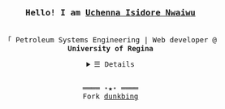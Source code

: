 <h3 align="center">
  <samp>Hello! I am <b><a target="_blank" href="https://github.com/Isidorev215">Uchenna Isidore Nwaiwu</a></b></samp>
</h3>
<p align="center">
  <br>
  <samp>
    「 Petroleum Systems Engineering | Web developer @ <b>University of Regina</b> 
  </samp>
</p>
<details align="center">
  <summary>
    <samp>&#9776; Details</samp>
  </summary>
  <p align="center">
    <br>
    <a href="https://github.com/Isidorev215?tab=repositories&language=javascript" target="_blank"><img alt="Javascript" src="https://img.shields.io/badge/-Javascript-f1e05a?style=flat-square&logo=Javascript&logoColor=white"></a>
    <a href="https://github.com/Isidorev215?tab=repositories&language=typescript" target="_blank"><img alt="Go" src="https://img.shields.io/badge/-Typescript-375eab?style=flat-square&logo=Typescript&logoColor=white"></a>
    <a href="https://github.com/Isidorev215?tab=repositories&language=python" target="_blank"><img alt="Python" src="https://img.shields.io/badge/-Python-3572A5?style=flat-square&logo=Python&logoColor=white"></a>
    <a href="https://github.com/Isidorev215?tab=repositories&language=vue" target="_blank"><img alt="Vue" src="https://img.shields.io/badge/-Vue-297b50?style=flat-square&logo=VITE&logoColor=white"></a>
    <a href="https://github.com/Isidorev215?tab=repositories&language=svelte" target="_blank"><img alt="Svelte" src="https://img.shields.io/badge/Svelte-E34F26?style=flat-square&logo=Svelte&logoColor=white"></a>
    <a href="https://github.com/Isidorev215?tab=repositories&language=react" target="_blank"><img alt="React" src="https://img.shields.io/badge/-React-61dbfb?style=flat-square&logo=React&logoColor=white"></a>
    <br>
    <img src="https://github-readme-stats.vercel.app/api?username=Isidorev215&show_icons=true&hide_border=true&hide=issues&title_color=5391FE&icon_color=000000&text_color=555"></img><br>
    Check out my <a rel="nofollow noopener noreferrer" target="_blank" href="/resume.md">Resumé</a><br>
    <a href="https://github.com/Isidorev215?tab=followers" target="_blank"><img alt="Updates" src="https://img.shields.io/badge/--000000?style=flat-square&logo=RSS&logoColor=white"></a>
    <a href="https://github.com/Isidorev215" target="_blank"></a>
    <a href="https://github.com/Isidorev215/resume" target="_blank">
      <img alt="GitHub hits" src="https://img.shields.io/github/last-commit/Isidorev215/resume?label=profile%20updated&style=flat-square">
    </a>
    </samp>
  </p>
</details>
<br>
<samp>
  <p align="center">
    ════ ⋆★⋆ ════<br>
    Fork <a href="https://github.com/dunkbing/dunkbing">dunkbing</a>
  </p>
</samp>
